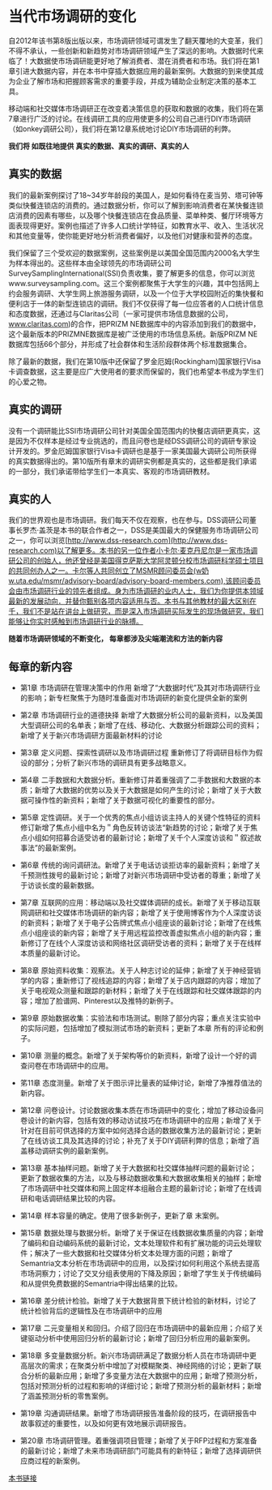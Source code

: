 # 当代市场调研的变化

自2012年该书第8版出版以来，市场调研领域可谓发生了翻天覆地的大变革，我们不得不承认，一些创新和新趋势对市场调研领域产生了深远的影响。大数据时代来临了！大数据使市场调研能更好地了解消费者、潜在消费者和市场。我们将在第1章引进大数据内容，并在本书中穿插大数据应用的最新案例。大数据的到来使其成为企业了解市场和把握顾客需求的重要手段，并成为辅助企业制定决策的基本工具。

移动端和社交媒体市场调研正在改变着决策信息的获取和数据的收集，我们将在第7章进行广泛的讨论。在线调研工具的应用使更多的公司自己进行DIY市场调研（如onkey调研公司），我们将在第12章系统地讨论DlY市场调研的利弊。

**我们将 如既往地提供 真实的数据、真实的调研、真实的人**

## 真实的数据
我们的最新案例探讨了18~34岁年龄段的美国人，是如何看待在麦当劳、塔可钟等类似快餐连锁店的消费的。通过数据分析，你可以了解到影响消费者在某快餐连锁店消费的因素有哪些，以及哪个快餐连锁店在食品质量、菜单种类、餐厅环境等方面表现得更好。案例也描述了许多人口统计学特征，如教育水平、收入、生活状况和其他变量等，使你能更好地分析消费者偏好，以及他们对健康和营养的态度。

我们保留了三个受欢迎的数据案例，这些案例是以美国全国范围内2000名大学生为样本得出的。这些样本由全球领先的市场调研公司SurveySamplingInternational(SSI)负责收集，要了解更多的信息，你可以浏览www.surveysampling.com。这三个案例都聚焦于大学生的兴趣，其中包括网上约会服务调研、大学生网上旅游服务调研，以及一个位于大学校园附近的集快餐和便利店于一体的新型连锁店的调研。我们不仅获得了每一位应答者的人口统计信息和态度数据，还通过与Claritas公司（一家可提供市场信息数据的公司，www.claritas.com)的合作，把PRIZM NE数据库中的内容添加到我们的数据中，这个最新版本的PRIZMNE数据库是被广泛使用的市场信息系统。新版PRIZM NE数据库包括66个部分，并形成了社会群体和生活阶段群体两个标准数据集合。

除了最新的数据，我们在第10版中还保留了罗金厄姆(Rockingham)国家银行Visa卡调查数据，这主要是应广大使用者的要求而保留的，我们也希望本书成为学生们的心爱之物。

## 真实的调研
没有一个调研能比SSI市场调研公司针对美国全国范围内的快餐店调研更真实，这是因为不仅样本是经过专业挑选的，而且问卷也是经DSS调研公司的调研专家设计开发的。罗金厄姆国家银行Visa卡调研也是基于一家美国最大调研公司所获得的真实数据得出的。第10版所有章末的调研实例都是真实的，这些都是我们承诺的一部分，我们承诺带给学生们一本真实、客观的市场调研教材。

## 真实的人
我们的世界观也是市场调研。我们每天不仅在观察，也在参与。DSS调研公司董事长罗杰·盖茨是本书的联合作者之一，DSS是美国最大的保健服务市场调研公司之一，你可以浏览[http://www.dss-research.com](http://www.dss-research.com)以了解更多。本书的另一位作者小卡尔·麦克丹尼尔是一家市场调研公司的创始人，他还曾经是美国得克萨斯大学阿灵顿分校市场调研科学硕士项目的共同创办人之一。卡尔等人共同创立了MSMR顾问委员会(w奶w.uta.edu/msmr/advisory-board/advisory-board-members.com),该顾问委员会由市场调研行业的领先者组成。身为市场调研的业内人士，我们为你提供本领域最新的发展动向．并替你甄别各项内容适用与否。本书与其他教材的最大区别在千，我们不是站在讲台上做研究，而是深入市场调研买际发生的现场做研究，我们能够让你实时感触到市场调研行业的脉搏。

**随着市场调研领域的不断变化， 每章都涉及尖端潮流和方法的新内容**

## 每章的新内容
* 第1章 市场调研在管理决策中的作用 新增了“大数据时代”及其对市场调研行业的影响；新专栏聚焦于为随时准备面对市场调研的新变化提供全新的案例

* 第2章 市场调研行业的道德抉择 新增了大数据分析公司的最新资料，以及美国大型调研公司的名单表；新增了在线、移动化、大数据分析跟踪公司的资料；新增了关于新兴市场调研方面最新材料的讨论
  
* 第3章 定义问题、探索性调研以及市场调研过程 重新修订了将调研目标作为假设的部分；分析了新兴市场的调研具有更多战略意义。

* 第4章 二手数据和大数据分析。重新修订并着重强调了二手数据和大数据的本质；新增了大数据的优势以及关于大数据是如何产生的讨论；新增了关于大数据可操作性的新资料；新增了关于数据可视化的重要性的部分。

* 第5章 定性调研。关于一个优秀的焦点小组访谈主持人的关键个性特征的资料修订新增了焦点小组中名为＂角色反转访谈法“新趋势的讨论；新增了关于焦点小组如何招募合适受访者的最新讨论；新增了关千个人深度访谈和＂叙述故事法”的最新案例。
  
* 第6章 传统的询问调研法。新增了关于电话访谈拒访率的最新资料；新增了关千预测性拨号的最新讨论；新增了对新兴市场调研中受访者的尊重；新增了关于访谈长度的最新数据。
 
* 第7章 互联网的应用：移动端以及社交媒体调研的成长。新增了关于移动互联网调研和社交媒体市场调研的新内容；新增了关于使用博客作为个人深度访谈的新资料；新增了关于电子公告牌式焦点小组座谈的最新讨论；新增了在线焦点小组座谈的新内容；新增了关于用远程监控改善虚拟焦点小组的新内容；重新修订了在线个人深度访谈和网络社区调研受访者的资料；新增了关于在线样本质量的最新讨论。
* 第8章 原始资料收集：观察法。关于人种志讨论的延伸；新增了关于神经营销学的内容；重新修订了视线追踪的内容；新增了关于店内跟踪的内容；增加了关于电视观众测量和跟踪的新材料；新增了关于在线跟踪和社交媒体跟踪的内容；增加了脸谱网、Pinterest以及推特的新例子。
* 第9章 原始数据收集：实验法和市场测试。剔除了部分内容；重点关注实验中的实际问题，包括增加了模拟测试市场的新资料；更新了本章 所有的评论和例子。
* 第10章 测量的概念。新增了关于架构等价的新资料，新增了设计一个好的调查问卷在市场调研中的应用。
* 笫11章 态度测量。新增了关于图示评比量表的延伸讨论，新增了净推荐值法的新内容。
* 第12章 问卷设计。讨论数据收集本质在市场调研中的变化；增加了移动设备问卷设计的新内容，包括有效的移动访试技巧在市场调研中的应用；新增了关于针对在目前可供选择的方案中如何选择合适的数据收集方法的最新讨论；更新了在线访谈工具及其选择的讨论；补充了关于DIY调研利弊的信息；新增了涵盖移动调研实例的最新案例。
* 第13章 基本抽样问题。新增了关于大数据和社交媒体抽样问题的最新讨论；更新了数据收集的方法，以及与移动数据收集和大数据收集相关的抽样；新增了市场调研中社交媒体和网上固定样本组融合主题的最新讨论；新增了在线调研和电话调研结果比较的内容。
* 第14章 样本容量的确定。使用了很多新例子，更新了章 末案例。
* 第15章 数据处理与数据分析。新增了关于保证在线数据收集质量的内容；新增了编码和自动编码系统的最新讨论，文本处理软件和有扩展功能的词云处理软件；解决了一些大数据和社交媒体分析文本处理方面的问题；新增了Semantria文本分析在市场调研中的应用，以及探讨如何利用这个系统去提高市场洞察力；讨论了交叉分组表使用的下降及原因；新增了学生关于传统编码和从提供免费数据的Semantria中得出结果的比较。
* 第16章 差分统计检验。新增了关于大数据背景下统计检验的新材料，讨论了统计检验背后的逻辑性及在市场调研中的应用
* 第17章 二元变量相关和回归。介绍了回归在市场调研中的最新应用；介绍了关键驱动分析中使用回归分析的最新讨论；新增了回归分析应用的最新案例。
* 第18章 多变量数据分析。新兴市场调研满足了数据分析人员在市场调研中更高层次的需求；在聚类分析中增加了对模糊聚类、神经网络的讨论；更新了联合分析的最新应用；新增了多变量方法在大数据中的应用；新增了预测分析，包括对预测分析的过程和影响的详细讨论；新增了预测分析的最新材料；新增了涵盖预测分析的零售案例。
* 第19章 沟通调研结果。新增了市场调研报告准备阶段的技巧，在调研报告中故事叙述的重要性，以及如何更有效地展示调研报告。
* 第20章 市场调研管理。着重强调项目管理；新增了关于RFP过程和方案准备的最新讨论；新增了未来市场调研部门可能具有的新特征；新增了选择调研供应商过程的新案例。


[本书链接](https://vagrant.gitbook.io/xian-dai-shi-chang-tiao-yan/)